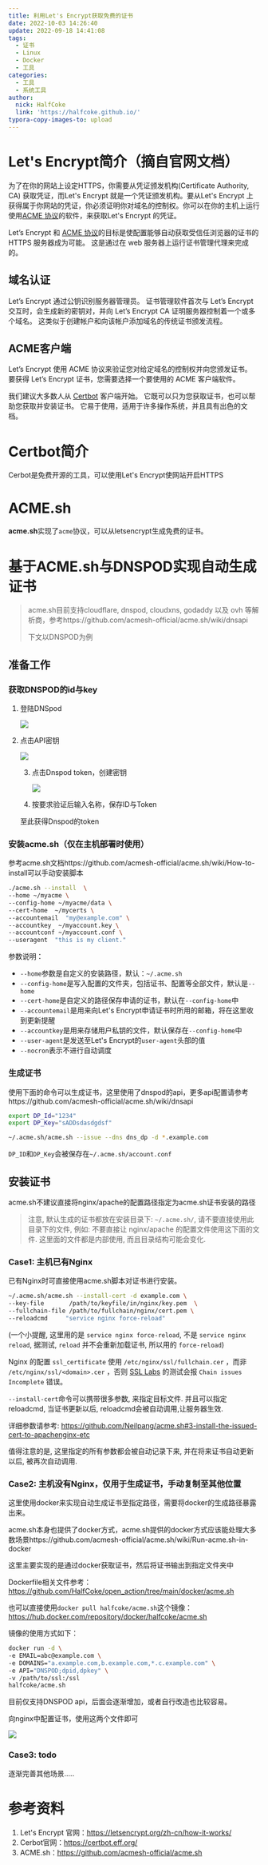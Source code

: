 ```yaml
---
title: 利用Let's Encrypt获取免费的证书
date: 2022-10-03 14:26:40
update: 2022-09-18 14:41:08
tags:
  - 证书
  - Linux
  - Docker
  - 工具
categories:
  - 工具
  - 系统工具
author:
  nick: HalfCoke
  link: 'https://halfcoke.github.io/'
typora-copy-images-to: upload
---
```


# Let's Encrypt简介（摘自官网文档）

为了在你的网站上设定HTTPS，你需要从凭证颁发机构(Certificate Authority, CA) 获取凭证，而Let's Encrypt 就是一个凭证颁发机构。要从Let's Encrypt 上获得属于你网站的凭证，你必须证明你对域名的控制权。你可以在你的主机上运行使用[ACME 协议](https://tools.ietf.org/html/rfc8555)的软件，来获取Let's Encrypt 的凭证。

Let’s Encrypt 和 [ACME 协议](https://tools.ietf.org/html/rfc8555)的目标是使配置能够自动获取受信任浏览器的证书的 HTTPS 服务器成为可能。 这是通过在 web 服务器上运行证书管理代理来完成的。

## 域名认证

Let’s Encrypt 通过公钥识别服务器管理员。 证书管理软件首次与 Let’s Encrypt 交互时，会生成新的密钥对，并向 Let’s Encrypt CA 证明服务器控制着一个或多个域名。 这类似于创建帐户和向该帐户添加域名的传统证书颁发流程。

## ACME客户端

Let’s Encrypt 使用 ACME 协议来验证您对给定域名的控制权并向您颁发证书。 要获得 Let’s Encrypt 证书，您需要选择一个要使用的 ACME 客户端软件。

我们建议大多数人从 [Certbot](https://certbot.eff.org/) 客户端开始。 它既可以只为您获取证书，也可以帮助您获取并安装证书。 它易于使用，适用于许多操作系统，并且具有出色的文档。

# Certbot简介

Cerbot是免费开源的工具，可以使用Let's Encrypt使网站开启HTTPS

# ACME.sh

**acme.sh**实现了`acme`协议，可以从letsencrypt生成免费的证书。

# 基于ACME.sh与DNSPOD实现自动生成证书

> acme.sh目前支持cloudflare, dnspod, cloudxns, godaddy 以及 ovh 等解析商，参考https://github.com/acmesh-official/acme.sh/wiki/dnsapi
>
> 下文以DNSPOD为例

## 准备工作

### 获取DNSPOD的id与key

1. 登陆DNSpod

   ![](https://cdn.jsdelivr.net/gh/HalfCoke/blog_img@master/img/image-20221003151659511.png)

2. 点击API密钥

   ![](https://cdn.jsdelivr.net/gh/HalfCoke/blog_img@master/img/image-20221003151747649.png)

   

   3. 点击Dnspod token，创建密钥

      ![](https://cdn.jsdelivr.net/gh/HalfCoke/blog_img@master/img/image-20221003151917001.png)

   4. 按要求验证后输入名称，保存ID与Token

   至此获得Dnspod的token

### 安装acme.sh（仅在主机部署时使用）

参考acme.sh文档https://github.com/acmesh-official/acme.sh/wiki/How-to-install可以手动安装脚本

```bash
./acme.sh --install  \
--home ~/myacme \
--config-home ~/myacme/data \
--cert-home  ~/mycerts \
--accountemail  "my@example.com" \
--accountkey  ~/myaccount.key \
--accountconf ~/myaccount.conf \
--useragent  "this is my client."
```

参数说明：

- `--home`参数是自定义的安装路径，默认：`~/.acme.sh`
- `--config-home`是写入配置的文件夹，包括证书、配置等全部文件，默认是`--home`
- `--cert-home`是自定义的路径保存申请的证书，默认在`--config-home`中
- `--accountemail`是用来向Let's Encrypt申请证书时所用的邮箱，将在这里收到更新提醒
- `--accountkey`是用来存储用户私钥的文件，默认保存在`--config-home`中
- `--user-agent`是发送至Let's Encrypt的`user-agent`头部的值
- `--nocron`表示不进行自动调度

### 生成证书

使用下面的命令可以生成证书，这里使用了dnspod的api，更多api配置请参考https://github.com/acmesh-official/acme.sh/wiki/dnsapi

```bash
export DP_Id="1234"
export DP_Key="sADDsdasdgdsf"

~/.acme.sh/acme.sh --issue --dns dns_dp -d *.example.com
```

`DP_ID`和`DP_Key`会被保存在`~/.acme.sh/account.conf`

## 安装证书

acme.sh不建议直接将nginx/apache的配置路径指定为acme.sh证书安装的路径

>  注意, 默认生成的证书都放在安装目录下: `~/.acme.sh/`, 请不要直接使用此目录下的文件, 例如: 不要直接让 nginx/apache 的配置文件使用这下面的文件. 这里面的文件都是内部使用, 而且目录结构可能会变化.

### Case1: 主机已有Nginx

已有Nginx时可直接使用acme.sh脚本对证书进行安装。

```bash
~/.acme.sh/acme.sh --install-cert -d example.com \
--key-file       /path/to/keyfile/in/nginx/key.pem  \
--fullchain-file /path/to/fullchain/nginx/cert.pem \
--reloadcmd     "service nginx force-reload"
```

(一个小提醒, 这里用的是 `service nginx force-reload`, 不是 `service nginx reload`, 据测试, `reload` 并不会重新加载证书, 所以用的 `force-reload`)

Nginx 的配置 `ssl_certificate` 使用 `/etc/nginx/ssl/fullchain.cer` ，而非 `/etc/nginx/ssl/<domain>.cer` ，否则 [SSL Labs](https://www.ssllabs.com/ssltest/) 的测试会报 `Chain issues Incomplete` 错误。

`--install-cert`命令可以携带很多参数, 来指定目标文件. 并且可以指定 reloadcmd, 当证书更新以后, reloadcmd会被自动调用,让服务器生效.

详细参数请参考: https://github.com/Neilpang/acme.sh#3-install-the-issued-cert-to-apachenginx-etc

值得注意的是, 这里指定的所有参数都会被自动记录下来, 并在将来证书自动更新以后, 被再次自动调用.

### Case2: 主机没有Nginx，仅用于生成证书，手动复制至其他位置

这里使用docker来实现自动生成证书至指定路径，需要将docker的生成路径暴露出来。

acme.sh本身也提供了docker方式，acme.sh提供的docker方式应该能处理大多数场景https://github.com/acmesh-official/acme.sh/wiki/Run-acme.sh-in-docker

这里主要实现的是通过docker获取证书，然后将证书输出到指定文件夹中

Dockerfile相关文件参考：https://github.com/HalfCoke/open_action/tree/main/docker/acme.sh

也可以直接使用`docker pull halfcoke/acme.sh`这个镜像：https://hub.docker.com/repository/docker/halfcoke/acme.sh

镜像的使用方式如下：

```bash
docker run -d \
-e EMAIL=abc@example.com \
-e DOMAINS="a.example.com,b.example.com,*.c.example.com" \
-e API="DNSPOD;dpid,dpkey" \
-v /path/to/ssl:/ssl
halfcoke/acme.sh
```

目前仅支持DNSPOD api，后面会逐渐增加，或者自行改造也比较容易。

向nginx中配置证书，使用这两个文件即可

![](https://cdn.jsdelivr.net/gh/HalfCoke/blog_img@master/img/image-20221006173103336.png)

### Case3: todo

逐渐完善其他场景.....

# 参考资料

1. Let's Encrypt 官网：https://letsencrypt.org/zh-cn/how-it-works/
2. Cerbot官网：https://certbot.eff.org/
3. ACME.sh：https://github.com/acmesh-official/acme.sh
